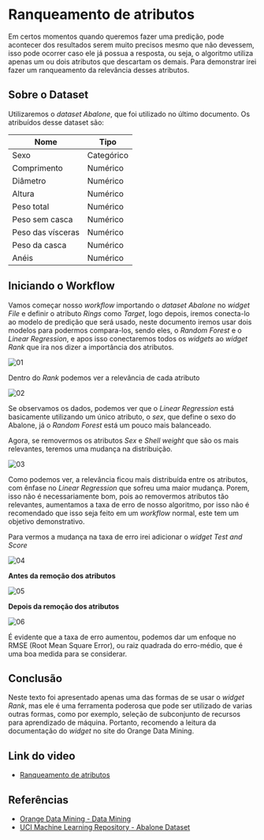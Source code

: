 ﻿# Ranqueamento de atributos

Em certos momentos quando queremos fazer uma predição, pode acontecer dos resultados serem muito precisos mesmo que não devessem, isso pode ocorrer caso ele já possua a resposta, ou seja, o algoritmo utiliza apenas um ou dois atributos que descartam os demais. Para demonstrar irei fazer um ranqueamento da relevância desses atributos.

## Sobre o Dataset

Utilizaremos o *dataset Abalone*, que foi utilizado no último documento. Os atribuídos desse dataset são:

Nome| Tipo
--------- | ------
Sexo | Categórico
Comprimento | Numérico
Diâmetro | Numérico
Altura | Numérico
Peso total| Numérico
Peso sem casca | Numérico
Peso das vísceras| Numérico
Peso da casca| Numérico
Anéis| Numérico


## Iniciando o Workflow

Vamos começar nosso *workflow* importando o *dataset Abalone* no *widget File* e definir o atributo *Rings* como *Target*, logo depois, iremos conecta-lo ao modelo de predição que será usado, neste documento iremos usar dois modelos para podermos compara-los, sendo eles, o *Random Forest* e o *Linear Regression*, e apos isso conectaremos todos os *widgets* ao *widget Rank* que ira nos dizer a importância dos atributos.

![01](https://i.imgur.com/CgtoHYX.png)

Dentro do *Rank* podemos ver a relevância de cada atributo

![02](https://i.imgur.com/oV4NYJp.png)


Se observamos os dados, podemos ver que o *Linear Regression* está basicamente utilizando um único atributo, o *sex*, que define o sexo do Abalone, já o *Random Forest* está um pouco mais balanceado.

Agora, se removermos os atributos *Sex* e *Shell weight* que são os mais relevantes, teremos uma mudança na distribuição.

![03](https://i.imgur.com/8t4lNBa.png)


Como podemos ver, a relevância ficou mais distribuída entre os atributos, com ênfase no *Linear Regression* que sofreu uma maior mudança. Porem, isso não é necessariamente bom, pois ao removermos atributos tão relevantes, aumentamos a taxa de erro de nosso algoritmo, por isso não é recomendado que isso seja feito em um *workflow* normal, este tem um objetivo demonstrativo.

Para vermos a mudança na taxa de erro irei adicionar o *widget Test and Score*

![04](https://i.imgur.com/wX7uYyC.png)

**Antes da remoção dos atributos**

![05](https://i.imgur.com/otVjR44.png)

**Depois da remoção dos atributos**

![06](https://i.imgur.com/MK8OXN9.png)

É evidente que a taxa de erro aumentou, podemos dar um enfoque no RMSE (Root Mean Square Error), ou raiz quadrada do erro-médio, que é uma boa medida para se considerar.

## Conclusão

Neste texto foi apresentado apenas uma das formas de se usar o *widget Rank*, mas ele é uma ferramenta poderosa que pode ser utilizado de varias outras formas, como por exemplo, seleção de subconjunto de recursos para aprendizado de máquina. Portanto, recomendo a leitura da documentação do *widget*  no site do Orange Data Mining.

## Link do video

- <a href="https://youtu.be/Sowm3bH4VUk">Ranqueamento de atributos</a>

## Referências

- <a href="https://orangedatamining.com">Orange Data Mining - Data Mining</a>
- <a href="https://archive.ics.uci.edu/ml/datasets/abalone">UCI Machine Learning Repository - Abalone Dataset</a>



